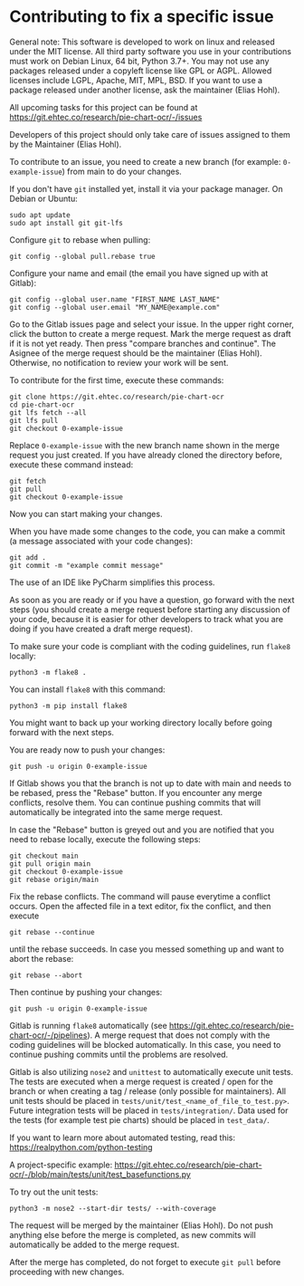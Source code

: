 # Contributing to fix a specific issue

General note: This software is developed to work on linux and released under the MIT license. All third party software you use in your contributions must work
on Debian Linux, 64 bit, Python 3.7+. You may not use any packages released under a copyleft license
like GPL or AGPL. Allowed licenses include LGPL, Apache, MIT, MPL, BSD. If you want to
use a package released under another license, ask the maintainer (Elias Hohl).

All upcoming tasks for this project can be found at
https://git.ehtec.co/research/pie-chart-ocr/-/issues

Developers of this project should only take care of issues assigned to them by the
Maintainer (Elias Hohl).

To contribute to an issue, you need to create a new branch (for example:
`0-example-issue`) from main to do your changes.

If you don't have `git` installed yet, install it via your package manager. On Debian or
Ubuntu:
```commandline
sudo apt update
sudo apt install git git-lfs
```

Configure `git` to rebase when pulling:

```commandline
git config --global pull.rebase true
```

Configure your name and email (the email you have signed up with at Gitlab):

```commandline
git config --global user.name "FIRST_NAME LAST_NAME"
git config --global user.email "MY_NAME@example.com"
```

Go to the Gitlab issues page and select your issue. In the upper right corner, click
the button to create a merge request. Mark the merge request as draft if it is not yet
ready. Then press "compare branches and continue". The Asignee of the merge request
should be the maintainer (Elias Hohl). Otherwise, no notification to review your work
will be sent.

To contribute for the first time, execute these commands:
```commandline
git clone https://git.ehtec.co/research/pie-chart-ocr
cd pie-chart-ocr
git lfs fetch --all
git lfs pull
git checkout 0-example-issue
```

Replace `0-example-issue` with the new branch name shown in the merge request you just
created. If you have already cloned the directory before, execute these command instead:

```commandline
git fetch
git pull
git checkout 0-example-issue
```

Now you can start making your changes.

When you have made some changes to the code, you can make a commit (a message
associated with your code changes):

```commandline
git add .
git commit -m "example commit message"
```

The use of an IDE like PyCharm simplifies this process.

As soon as you are ready or if you have a question, go forward with the next steps
(you should create a merge request before starting any discussion of your code, because
it is easier for other developers to track what you are doing if you have created a
draft merge request).

To make sure your code is compliant with the coding guidelines, run `flake8` locally:

```commandline
python3 -m flake8 .
```

You can install `flake8` with this command:

```commandline
python3 -m pip install flake8
```

You might want to back up your working directory locally before going forward with the
next steps.

You are ready now to push your changes:

```commandline
git push -u origin 0-example-issue
```

If Gitlab shows you that the branch is not up to date with main and needs to be
rebased, press the "Rebase" button. If you encounter any merge conflicts,
resolve them. You can continue pushing commits that will automatically be
integrated into the same merge request.

In case the "Rebase" button is greyed out and you are notified that you need to rebase
locally, execute the following steps:

```commandline
git checkout main
git pull origin main
git checkout 0-example-issue
git rebase origin/main
```

Fix the rebase conflicts. The command will pause everytime a conflict occurs. Open the
affected file in a text editor, fix the conflict, and then execute

```commandline
git rebase --continue
```

until the rebase succeeds. In case you messed something up and want to abort the rebase:

```commandline
git rebase --abort
```

Then continue by pushing your changes:

```commandline
git push -u origin 0-example-issue
```

Gitlab is running `flake8` automatically (see
https://git.ehtec.co/research/pie-chart-ocr/-/pipelines). A merge request
that does not comply with the coding guidelines will be blocked automatically. In this
case, you need to continue pushing commits until the problems are resolved.

Gitlab is also utilizing `nose2` and `unittest` to automatically execute unit tests.
The tests are executed when a merge request is created / open for the branch or when
creating a tag / release (only possible for maintainers). All unit tests should be
placed in `tests/unit/test_<name_of_file_to_test.py>`. Future integration tests will
be placed in `tests/integration/`. Data used for the tests (for example test pie
charts) should be placed in `test_data/`.

If you want to learn more about automated testing, read this:
https://realpython.com/python-testing

A project-specific example:
https://git.ehtec.co/research/pie-chart-ocr/-/blob/main/tests/unit/test_basefunctions.py

To try out the unit tests:
```commandline
python3 -m nose2 --start-dir tests/ --with-coverage
```

The request will be merged by the maintainer (Elias Hohl). Do not push anything else
before the merge is completed, as new commits will automatically be added to the merge
request.

After the merge has completed, do not forget to execute `git pull` before proceeding
with new changes.
